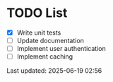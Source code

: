 # TODO List

- [x] Write unit tests
- [ ] Update documentation
- [ ] Implement user authentication
- [ ] Implement caching

Last updated: 2025-06-19 02:56
